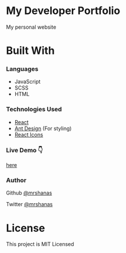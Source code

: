 # My Developer Portfolio

My personal website

# Built With

### Languages

- JavaScript
- SCSS
- HTML

### Technologies Used

- [React](https://reactjs.org)
- [Ant Design](https://ant.design) (For styling)
- [React Icons](https://react-icons.github.io/react-icons/)

### Live Demo 👇

[here](https://mrshanas.com)

### Author

Github [@mrshanas](https://github.com/mrshanas)

Twitter [@mrshanas](https://twitter.com/mrshanas)

# License

This project is MIT Licensed
